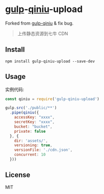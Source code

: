 # [gulp](http://gulpjs.com)-[qiniu](http://qiniu.com)-upload

Forked from [gulp-qiniu](https://github.com/hfcorriez/gulp-qiniu) & fix bug.

> 上传静态资源到七牛 CDN

## Install

```
npm install gulp-qiniu-upload --save-dev
```

## Usage

实例代码:

```js
const qiniu = require('gulp-qiniu-upload')

gulp.src('./public/**')
  .pipe(qiniu({
    accessKey: "xxxx",
    secretKey: "xxxx",
    bucket: "bucket",
    private: false
  }, {
    dir: 'assets/',
    versioning: true,
    versionFile: './cdn.json',
    concurrent: 10
  }))
```

## License

MIT

